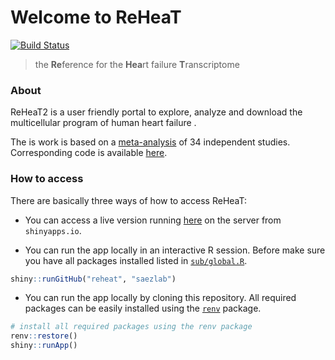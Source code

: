 
<!-- README.md is generated from README.Rmd. Please edit that file -->

# Welcome to ReHeaT

<!-- badges: start -->

[![Build
Status](https://travis-ci.com/saezlab/reheat.svg?branch=master)](https://travis-ci.com/saezlab/reheat)
<!-- badges: end -->

> the **Re**ference for the **Hea**rt failure **T**ranscriptome

### About

ReHeaT2 is a user friendly portal to explore, analyze and download the
multicellular program of human heart failure .

The is work is based on a
[meta-analysis](https://www.biorxiv.org/content/10.1101/2024.11.04.621815v1) of 34
independent studies. Corresponding code is available
[here](https://github.com/saezlab/reheat2_pub).

### How to access

There are basically three ways of how to access ReHeaT:

-   You can access a live version running
    [here](https://saezlab.shinyapps.io/reheat2/) on the server from
    `shinyapps.io`.

-   You can run the app locally in an interactive R session. Before make
    sure you have all packages installed listed in
    [`sub/global.R`](https://github.com/saezlab/reheat2/blob/master/sub/global.R).

``` r
shiny::runGitHub("reheat", "saezlab")
```

-   You can run the app locally by cloning this repository. All required
    packages can be easily installed using the
    [`renv`](https://rstudio.github.io/renv/index.html) package.

``` r
# install all required packages using the renv package
renv::restore()
shiny::runApp()
```
